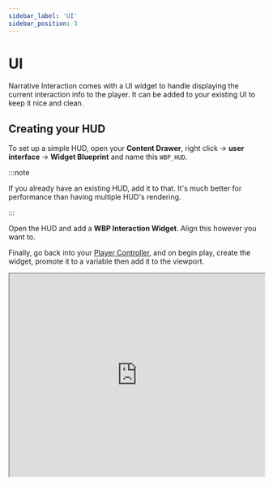 ```yaml
---
sidebar_label: 'UI'
sidebar_position: 3
---
```


# UI

Narrative Interaction comes with a UI widget to handle displaying the current interaction info to the player. It can be added to your existing UI to keep it nice and clean.

## Creating your HUD

To set up a simple HUD, open your **Content Drawer**, right click -> **user interface** -> **Widget Blueprint** and name this `WBP_HUD`.

:::note

If you already have an existing HUD, add it to that. It's much better for performance than having multiple HUD's rendering.

:::

Open the HUD and add a **WBP Interaction Widget**. Align this however you want to.

Finally, go back into your [Player Controller](./player-controller.md), and on begin play, create the widget, promote it to a variable then add it to the viewport.

<iframe src="https://blueprintue.com/render/zpfvq3f1/" width="100%" height="400" scrolling="no" allowfullscreen></iframe>